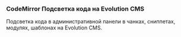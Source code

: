 
<meta http-equiv="Content-Type" content="text/html; charset=utf-8">
<h3>CodeMirror Подсветка кода на Evolution CMS </h3>
Подсветка кода в административной панели в чанках, сниппетах, модулях, шаблонах на Evolution CMS.
